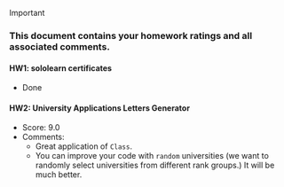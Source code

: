 > [!IMPORTANT]
>
> ### **This document contains your homework ratings and all associated comments.**



#### HW1: sololearn certificates

- Done


#### HW2: University Applications Letters Generator

- Score: 9.0
- Comments:
    - Great application of `Class`.
    - You can improve your code with `random` universities (we want to randomly select universities from different rank groups.) It will be much better.